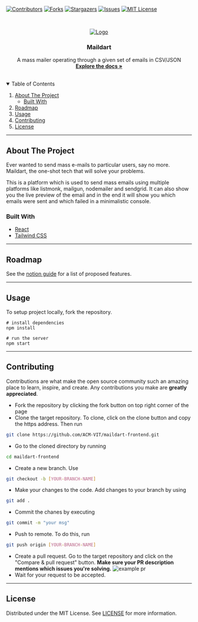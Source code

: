 <!-- PROJECT SHIELDS -->

[![Contributors][contributors-shield]][contributors-url]
[![Forks][forks-shield]][forks-url]
[![Stargazers][stars-shield]][stars-url]
[![Issues][issues-shield]][issues-url]
[![MIT License][license-shield]][license-url]


<!-- PROJECT LOGO -->
<br />
<p align="center">
  <a href="https://hacktoberfest.digitalocean.com/">
    <img src="https://user-images.githubusercontent.com/52633729/135446856-ed1de284-c21a-4932-bd70-b4eae149c49c.png" alt="Logo">
  </a>

  <h3 align="center">Maildart</h3>

  <p align="center">
    A mass mailer operating through a given set of emails in CSV/JSON
    <br />
    <a href="https://grass-text-1a7.notion.site/Maildart-9dec4c315dcf407fa73d06a3023edc6c"><strong>Explore the docs »</strong></a>
    <br />
    <br />
  </p>
</p>



<!-- TABLE OF CONTENTS -->
<details open="open">
  <summary>Table of Contents</summary>
  <ol>
    <li>
      <a href="#about-the-project">About The Project</a>
      <ul>
        <li><a href="#built-with">Built With</a></li>
      </ul>
    </li>
    <li><a href="#roadmap">Roadmap</a></li>
    <li><a href="#usage">Usage</a></li>
    <li><a href="#contributing">Contributing</a></li>
    <li><a href="#license">License</a></li>
  </ol>
</details>

---

<!-- ABOUT THE PROJECT -->
## About The Project

Ever wanted to send mass e-mails to particular users, say no more. Maildart, the one-shot tech that will solve your problems.

This is a platform which is used to send mass emails using multiple platforms like listmonk, mailgun, nodemailer and sendgrid. It can also show you the live preview of the email and in the end it will show you which emails were sent and which failed in a minimalistic console.

<!-- BUILT WITH -->
### Built With

* [React](https://reactjs.org/)
* [Tailwind CSS](https://tailwindcss.com/)

---
<!-- ROADMAP -->
## Roadmap

See the [notion guide](https://grass-text-1a7.notion.site/Maildart-9dec4c315dcf407fa73d06a3023edc6c) for a list of proposed features.

---
<!-- USAGE -->
## Usage

To setup project locally, fork the repository.

```console
# install dependencies
npm install

# run the server
npm start
```

---

<!-- CONTRIBUTING -->
## Contributing

Contributions are what make the open source community such an amazing place to learn, inspire, and create. Any contributions you make are **greatly appreciated**.


* Fork the repository by clicking the fork button on top right corner of the page
* Clone the target repository. To clone, click on the clone button and copy the https address. Then run

```bash
git clone https://github.com/ACM-VIT/maildart-frontend.git
```

* Go to the cloned directory by running

```bash
cd maildart-frontend
```

* Create a new branch. Use

```bash
git checkout -b [YOUR-BRANCH-NAME]
```

* Make your changes to the code. Add changes to your branch by using

```bash
git add .
```

* Commit the chanes by executing

```bash
git commit -m "your msg"
```

* Push to remote. To do this, run

```bash
git push origin [YOUR-BRANCH-NAME]
```

* Create a pull request. Go to the target repository and click on the "Compare & pull request" button. **Make sure your PR description mentions which issues you're solving.**
![example pr](https://drive.google.com/u/1/uc?id=1f9JKAR-kRvCRGxIs_SAvegaYDPx53T9G&export=download)
* Wait for your request to be accepted.

---

<!-- LICENSE -->
## License

Distributed under the MIT License. See [LICENSE](https://github.com/ACM-VIT/maildart-frontend/blob/master/LICENSE) for more information.


<!-- MARKDOWN LINKS & IMAGES -->

[contributors-shield]: https://img.shields.io/github/contributors/acm-vit/maildart-frontend.svg?style=for-the-badge
[contributors-url]: https://github.com/acm-vit/maildart-frontend/graphs/contributors
[forks-shield]: https://img.shields.io/github/forks/acm-vit/maildart-frontend?style=for-the-badge
[forks-url]: https://github.com/acm-vit/maildart-frontend/network/members
[stars-shield]: https://img.shields.io/github/stars/acm-vit/maildart-frontend.svg?style=for-the-badge
[stars-url]: https://github.com/acm-vit/maildart-frontend/stargazers
[issues-shield]: https://img.shields.io/github/issues/acm-vit/maildart-frontend.svg?style=for-the-badge
[issues-url]: https://github.com/acm-vit/maildart-frontend/issues
[license-shield]: https://img.shields.io/github/license/acm-vit/maildart-frontend.svg?style=for-the-badge
[license-url]: https://github.com/othneildrew/Best-README-Template/blob/master/LICENSE.txt